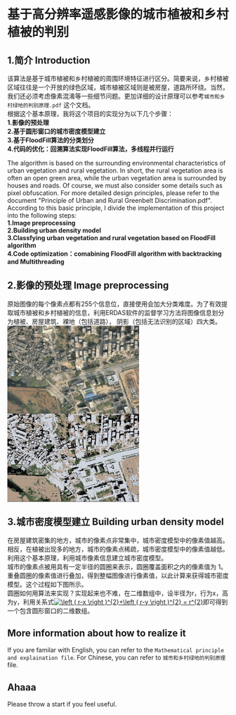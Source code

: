 # 基于高分辨率遥感影像的城市植被和乡村植被的判别 
## 1.简介 Introduction
该算法是基于城市植被和乡村植被的周围环境特征进行区分。简要来说，乡村植被区域往往是一个开放的绿色区域，城市植被区域则是被房屋，道路所环绕。当然，我们还必须考虑像素混淆等一些细节问题。更加详细的设计原理可以参考`城市和乡村绿地的判别原理.pdf` 这个文档。<br />
根据这个基本原理，我将这个项目的实现分为以下几个步骤：<br />
**1.影像的预处理** <br />
**2.基于圆形窗口的城市密度模型建立**<br />
**3.基于FloodFill算法的分类划分**<br />
**4.代码的优化：回溯算法实现FloodFill算法，多线程并行运行**<br />

The algorithm is based on the surrounding environmental characteristics of urban vegetation and rural vegetation. In short, the rural vegetation area is often an open green area, while the urban vegetation area is surrounded by houses and roads. Of course, we must also consider some details such as pixel obfuscation. For more detailed design principles, please refer to the document "Principle of Urban and Rural Greenbelt Discrimination.pdf". <br />
According to this basic principle, I divide the implementation of this project into the following steps:<br />
**1.Image preprocessing** <br />
**2.Building urban density model** <br />
**3.Classfying urban vegetation and rural vegetation based on FloodFill algorithm**<br />
**4.Code optimization：comabining FloodFill algorithm with backtracking and Multithreading**<br />

## 2.影像的预处理 Image preprocessing
原始图像的每个像素点都有255个信息位，直接使用会加大分类难度。为了有效提取城市植被和乡村植被的信息，利用ERDAS软件的监督学习方法将图像信息划分为植被、房屋建筑、裸地（包括道路）， 阴影（包括无法识别的区域）四大类。<br />
<img src="https://github.com/tiffanyXiaoqing/Identification-of-urban-vegetation-and-rural-vegetation-/blob/master/images/%E5%8E%9F%E5%A7%8B%E5%9B%BE%E7%89%87.jpg" width = "300" height = "200" alt="原始图片" align=center />  <img src="https://github.com/tiffanyXiaoqing/Identification-of-urban-vegetation-and-rural-vegetation-/blob/master/images/%E9%A2%84%E5%A4%84%E7%90%86%E5%90%8E.PNG" width = "300" height = "200" alt="预处理后图片" align=center />
<br />

## 3.城市密度模型建立 Building urban density model
在房屋建筑密集的地方，城市的像素点非常集中，城市密度模型中的像素值越高。相反，在植被出现多的地方，城市的像素点稀疏，城市密度模型中的像素值越低。利用这个基本原理，利用城市像素信息建立城市密度模型。<br />
城市的像素点被用具有一定半径的圆圈来表示，圆圈覆盖面积之内的像素值为 1。重叠圆圈的像素值进行叠加，得到整幅图像进行像素值，以此计算来获得城市密度模型。这个过程如下图所示。 <br />
圆圈如何用算法来实现？实现起来也不难，在二维数组中，设半径为r，行为x，高为y，利用关系式<a href="https://www.codecogs.com/eqnedit.php?latex=\left&space;(&space;r-x&space;\right&space;)^{2}&plus;\left&space;(&space;r-y&space;\right&space;)^{2}&space;=&space;r^{2}" target="_blank"><img src="https://latex.codecogs.com/gif.latex?\left&space;(&space;r-x&space;\right&space;)^{2}&plus;\left&space;(&space;r-y&space;\right&space;)^{2}&space;=&space;r^{2}" title="\left ( r-x \right )^{2}+\left ( r-y \right )^{2} = r^{2}" /></a>即可得到一个包含圆形窗口的二维数组。

## More information about how to realize it
If you are familar with English, you can refer to the `Mathematical principle and explaination file`. For Chinese, you can refer to `城市和乡村绿地的判别原理` file.
## Ahaaa
Please throw a start if you feel useful.
